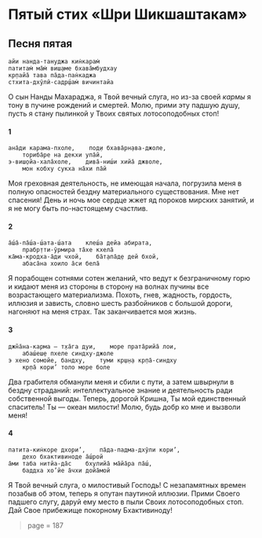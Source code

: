 # Пятый стих «Шри Шикшаштакам»

## Песня пятая

    айи нанда-тануджа кин̇карам̇
    патитам̇ ма̄м̇ виш̣аме бхава̄мбудхау
    кр̣пайа̄ тава па̄да-пан̇каджа
    стхита-дхӯлӣ-садр̣ш́ам̇ вичинтайа

О сын Нанды Махараджа, я Твой вечный слуга, но из-за своей *кармы* я тону в пучине рождений и смертей. Молю, прими эту падшую душу, пусть я стану пылинкой у Твоих святых лотосоподобных стоп!

#### 1

    ана̄ди карама-пхоле,    под̣и бхава̄рн̣ава-джоле,
        ториба̄ре на декхи упа̄й,
    э-виш̣ойа-хала̄холе,    дива̄-ниш́и хийа̄ джволе,
        мон кобху сукха на̄хи па̄й

Моя греховная деятельность, не имеющая начала, погрузила меня в полную опасностей бездну материального существования. Мне нет спасения! День и ночь мое сердце жжет яд пороков мирских занятий, и я не могу быть по-настоящему счастлив.

#### 2

    а̄ш́а̄-па̄ш́а-ш́ата-ш́ата    клеш́а дейа абирата,
        прабр̣тти-ӯрмира та̄хе кхела̄
    ка̄ма-кродха-а̄ди чхой,    ба̄т̣апа̄д̣е дей бхой,
        абаса̄на хоило а̄си бела̄

Я порабощен сотнями сотен желаний, что ведут к безграничному горю и кидают меня из стороны в сторону на волнах пучины все возрастающего материализма. Похоть, гнев, жадность, гордость, иллюзия и зависть, словно шесть разбойников с большой дороги, нагоняют на меня страх. Так заканчивается моя жизнь.

#### 3

    джн̃а̄на-карма — т̣ха̄га дуи,    море прата̄рийа̄ лои,
        абаш́еш̣е пхеле синдху-джоле
    э хено сомойе, бандху,    туми кр̣ш̣н̣а кр̣па̄-синдху
        кр̣па̄ кори’ толо море боле

Два грабителя обманули меня и сбили с пути, а затем швырнули в бездну страданий: интеллектуальное знание и деятельность ради собственной выгоды. Теперь, дорогой Кришна, Ты мой единственный спаситель! Ты — океан милости! Молю, будь добр ко мне и вызволи меня!

#### 4

    патита-кин̇коре дхори’,    па̄да-падма-дхӯли кори’,
        дехо бхактивиноде а̄ш́рой
    а̄ми таба нитйа-да̄с    бхулийа̄ ма̄йа̄ра па̄ш́,
        баддха хо’йе а̄чхи дойа̄мой

Я Твой вечный слуга, о милостивый Господь! С незапамятных времен позабыв об этом, теперь я опутан паутиной иллюзии. Прими Своего падшего слугу, даруй ему место в пыли Своих лотосоподобных стоп. Дай Свое прибежище покорному Бхактивиноду!


> page = 187